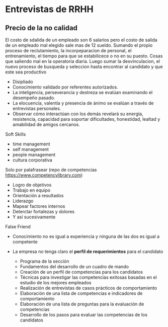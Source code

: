 
# Entrevistas de RRHH

## Precio de la no calidad
El costo de sdalida de un empleado son 6 salarios pero el costo de salida de un empleado mal elegido sale mas de 12 sueldo. 
Sumando el propio proceso de reclutamiento, la incorpeparacion de personal, el entrenamiento, el tiempo para que se estabilicece o no en su puesto. Cosas que saliendo mal en la operatoria diaria.
Luego sumar la desvinculacion, el nuevo proceso de busqueda y seleccion hasta encontrar al candidato y que este sea productivo

- Disipliado
- Conocimiento validado por referentes autorizados.
- La inteligencia, perseverancia y destreza se evalúan examinando el desempeño pasado.
- La elocuencia, valentía y presencia de ánimo se evalúan a través de entrevistas personales.
- Observar cómo interactúan con los demás revelará su energía, resistencia, capacidad para soportar dificultades, honestidad, lealtad y amabilidad de amigos cercanos.

Soft Skills
- time management
- self management
- people management
- cultura corporativa

Solo por palafrasear (repo de competencias https://www.competencylibrary.com)
- Logro de objetivos
- Trabajo en equipo
- Orientación a resultados
- Liderazgo
- Mapear factores internos 
- Deterctar fortalezas y dolores
- Y así sucesivamente

False Friend
- Conocimiento no es igual a experiencia y ninguna de las dos es igual a competente
- La empresa no tenga claro el **perfil de requerimientos** para el candidato

    - Programa de la sección
    - Fundamentos del desarrollo de un cuadro de mando
    - Creación de un perfil de competencias para los candidatos
    - Técnicas para investigar las competencias exitosas basadas en el estudio de los mejores empleados
    - Realización de entrevistas de casos prácticos de comportamiento
    - Elaboración de una lista de competencias e indicadores de comportamiento
    - Elaboración de una lista de preguntas para la evaluación de competencias
    - Desarrollo de los pasos para evaluar las competencias de los candidatos
